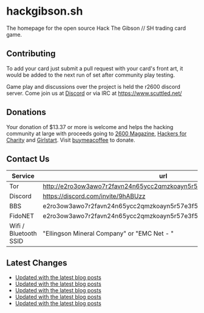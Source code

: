 # hackgibson.sh
The homepage for the open source Hack The Gibson // SH trading card game.


## Contributing

To add your card just submit a pull request with your card's front art, it would be added to the next run of set after community play testing.

Game play and discussions over the project is held the r2600 discord server. Come join us at [Discord](https://discord.com/invite/9hABUzz) or via IRC at https://www.scuttled.net/


## Donations

Your donation of $13.37 or more is welcome and helps the hacking community at large with proceeds going to [2600 Magazine](https://2600.com/), [Hackers for Charity](https://hackersforcharity.org) and [Girlstart](https://girlstart.org).  Visit [buymeacoffee](https://www.buymeacoffee.com/hackgibson.sh) to donate.


## Contact Us

Service | url
-|-
Tor | http://e2ro3ow3awo7r2favn24n65ycc2qmzkoayn5r57e3f56nvjwdcgg32ad.onion
Discord | https://discord.com/invite/9hABUzz
BBS | e2ro3ow3awo7r2favn24n65ycc2qmzkoayn5r57e3f56nvjwdcgg32ad.onion:23
FidoNET | e2ro3ow3awo7r2favn24n65ycc2qmzkoayn5r57e3f56nvjwdcgg32ad.onion:24554
Wifi / Bluetooth SSID | "Ellingson Mineral Company" or "EMC Net - <fidonet address>"

## Latest Changes
<!-- BLOG-POST-LIST:START -->
- [Updated with the latest blog posts](https://github.com/DFW2600/hackgibson.sh/commit/52c1879cfe37c276a7f0d97866f447cbbcc6c1a3)
- [Updated with the latest blog posts](https://github.com/DFW2600/hackgibson.sh/commit/e454fdc3aa11532836adedee20fb98cc597444b6)
- [Updated with the latest blog posts](https://github.com/DFW2600/hackgibson.sh/commit/660a3ae68c53bca4feff82e43bdadeb376a0acde)
- [Updated with the latest blog posts](https://github.com/DFW2600/hackgibson.sh/commit/3c03e7925ed9a0dc668b4dea8b681d502598a573)
- [Updated with the latest blog posts](https://github.com/DFW2600/hackgibson.sh/commit/a5ee6e1641749014cce30d1754f7ec71e2e97bf6)
<!-- BLOG-POST-LIST:END -->
